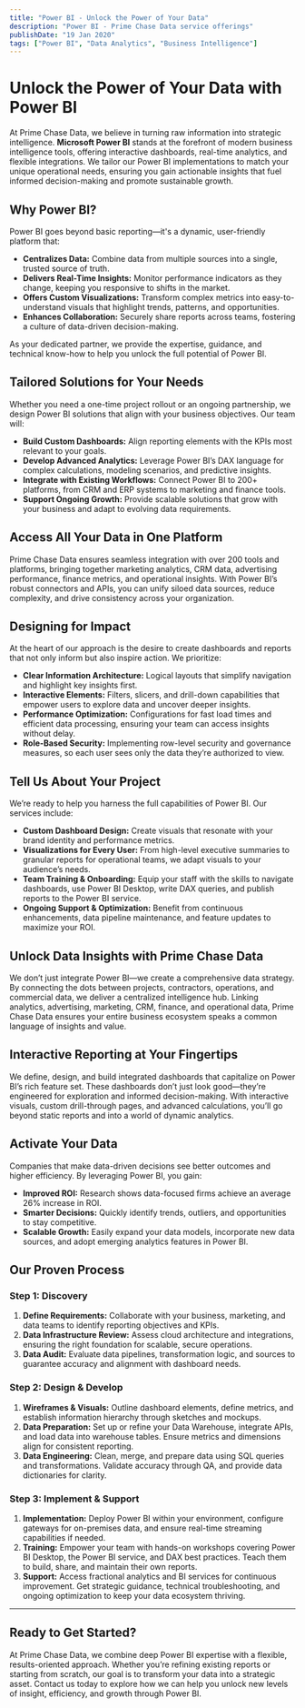 ```yaml
---
title: "Power BI - Unlock the Power of Your Data"
description: "Power BI - Prime Chase Data service offerings"
publishDate: "19 Jan 2020"
tags: ["Power BI", "Data Analytics", "Business Intelligence"]
---
```


# Unlock the Power of Your Data with Power BI

At Prime Chase Data, we believe in turning raw information into strategic intelligence. **Microsoft Power BI** stands at the forefront of modern business intelligence tools, offering interactive dashboards, real-time analytics, and flexible integrations. We tailor our Power BI implementations to match your unique operational needs, ensuring you gain actionable insights that fuel informed decision-making and promote sustainable growth.

## Why Power BI?

Power BI goes beyond basic reporting—it's a dynamic, user-friendly platform that:

- **Centralizes Data:** Combine data from multiple sources into a single, trusted source of truth.
- **Delivers Real-Time Insights:** Monitor performance indicators as they change, keeping you responsive to shifts in the market.
- **Offers Custom Visualizations:** Transform complex metrics into easy-to-understand visuals that highlight trends, patterns, and opportunities.
- **Enhances Collaboration:** Securely share reports across teams, fostering a culture of data-driven decision-making.

As your dedicated partner, we provide the expertise, guidance, and technical know-how to help you unlock the full potential of Power BI.

## Tailored Solutions for Your Needs

Whether you need a one-time project rollout or an ongoing partnership, we design Power BI solutions that align with your business objectives. Our team will:

- **Build Custom Dashboards:** Align reporting elements with the KPIs most relevant to your goals.
- **Develop Advanced Analytics:** Leverage Power BI’s DAX language for complex calculations, modeling scenarios, and predictive insights.
- **Integrate with Existing Workflows:** Connect Power BI to 200+ platforms, from CRM and ERP systems to marketing and finance tools.
- **Support Ongoing Growth:** Provide scalable solutions that grow with your business and adapt to evolving data requirements.

## Access All Your Data in One Platform

Prime Chase Data ensures seamless integration with over 200 tools and platforms, bringing together marketing analytics, CRM data, advertising performance, finance metrics, and operational insights. With Power BI’s robust connectors and APIs, you can unify siloed data sources, reduce complexity, and drive consistency across your organization.

## Designing for Impact

At the heart of our approach is the desire to create dashboards and reports that not only inform but also inspire action. We prioritize:

- **Clear Information Architecture:** Logical layouts that simplify navigation and highlight key insights first.
- **Interactive Elements:** Filters, slicers, and drill-down capabilities that empower users to explore data and uncover deeper insights.
- **Performance Optimization:** Configurations for fast load times and efficient data processing, ensuring your team can access insights without delay.
- **Role-Based Security:** Implementing row-level security and governance measures, so each user sees only the data they’re authorized to view.

## Tell Us About Your Project

We’re ready to help you harness the full capabilities of Power BI. Our services include:

- **Custom Dashboard Design:** Create visuals that resonate with your brand identity and performance metrics.
- **Visualizations for Every User:** From high-level executive summaries to granular reports for operational teams, we adapt visuals to your audience’s needs.
- **Team Training & Onboarding:** Equip your staff with the skills to navigate dashboards, use Power BI Desktop, write DAX queries, and publish reports to the Power BI service.
- **Ongoing Support & Optimization:** Benefit from continuous enhancements, data pipeline maintenance, and feature updates to maximize your ROI.

## Unlock Data Insights with Prime Chase Data

We don’t just integrate Power BI—we create a comprehensive data strategy. By connecting the dots between projects, contractors, operations, and commercial data, we deliver a centralized intelligence hub. Linking analytics, advertising, marketing, CRM, finance, and operational data, Prime Chase Data ensures your entire business ecosystem speaks a common language of insights and value.

## Interactive Reporting at Your Fingertips

We define, design, and build integrated dashboards that capitalize on Power BI’s rich feature set. These dashboards don’t just look good—they’re engineered for exploration and informed decision-making. With interactive visuals, custom drill-through pages, and advanced calculations, you’ll go beyond static reports and into a world of dynamic analytics.

## Activate Your Data

Companies that make data-driven decisions see better outcomes and higher efficiency. By leveraging Power BI, you gain:

- **Improved ROI:** Research shows data-focused firms achieve an average 26% increase in ROI.
- **Smarter Decisions:** Quickly identify trends, outliers, and opportunities to stay competitive.
- **Scalable Growth:** Easily expand your data models, incorporate new data sources, and adopt emerging analytics features in Power BI.

## Our Proven Process

### Step 1: Discovery

1. **Define Requirements:** Collaborate with your business, marketing, and data teams to identify reporting objectives and KPIs.
2. **Data Infrastructure Review:** Assess cloud architecture and integrations, ensuring the right foundation for scalable, secure operations.
3. **Data Audit:** Evaluate data pipelines, transformation logic, and sources to guarantee accuracy and alignment with dashboard needs.

### Step 2: Design & Develop

1. **Wireframes & Visuals:** Outline dashboard elements, define metrics, and establish information hierarchy through sketches and mockups.
2. **Data Preparation:** Set up or refine your Data Warehouse, integrate APIs, and load data into warehouse tables. Ensure metrics and dimensions align for consistent reporting.
3. **Data Engineering:** Clean, merge, and prepare data using SQL queries and transformations. Validate accuracy through QA, and provide data dictionaries for clarity.

### Step 3: Implement & Support

1. **Implementation:** Deploy Power BI within your environment, configure gateways for on-premises data, and ensure real-time streaming capabilities if needed.
2. **Training:** Empower your team with hands-on workshops covering Power BI Desktop, the Power BI service, and DAX best practices. Teach them to build, share, and maintain their own reports.
3. **Support:** Access fractional analytics and BI services for continuous improvement. Get strategic guidance, technical troubleshooting, and ongoing optimization to keep your data ecosystem thriving.

---

## Ready to Get Started?

At Prime Chase Data, we combine deep Power BI expertise with a flexible, results-oriented approach. Whether you’re refining existing reports or starting from scratch, our goal is to transform your data into a strategic asset. Contact us today to explore how we can help you unlock new levels of insight, efficiency, and growth through Power BI.
